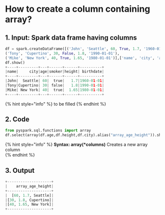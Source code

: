 # How to create a column containing array?



## 1.  Input:  Spark data frame having columns

```python
df = spark.createDataFrame([('John', 'Seattle', 60, True, 1.7, '1960-01-01'), 
('Tony', 'Cupertino', 30, False, 1.8, '1990-01-01'), 
('Mike', 'New York', 40, True, 1.65, '1980-01-01')],['name', 'city', 'age', 'smoker','height', 'birthdate'])
df.show()
+----+---------+---+------+------+----------+
|name|     city|age|smoker|height| birthdate|
+----+---------+---+------+------+----------+
|John|  Seattle| 60|  true|   1.7|1960-01-01|
|Tony|Cupertino| 30| false|   1.8|1990-01-01|
|Mike| New York| 40|  true|  1.65|1980-01-01|
+----+---------+---+------+------+----------+
```

{% hint style="info" %}
to be filled
{% endhint %}

## 2.  Code 

```python
from pyspark.sql.functions import array
df.select(array(df.age,df.height,df.city).alias("array_age_height")).show()
```

{% hint style="info" %}
**Syntax:   array\(\*columns\)**                                                                                                                      Creates a new array column                                                                                                                     
{% endhint %}

## 3. Output

```python
+--------------------+
|    array_age_height|
+--------------------+
|  [60, 1.7, Seattle]|
|[30, 1.8, Cupertino]|
|[40, 1.65, New York]|
+--------------------+
```


